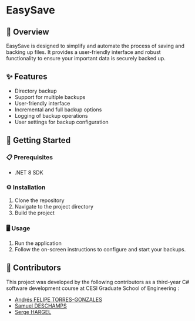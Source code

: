 # EasySave

## 📝 Overview
EasySave is designed to simplify and automate the process of saving and backing up files. It provides a user-friendly interface and robust functionality to ensure your important data is securely backed up.

## ✨ Features
- Directory backup
- Support for multiple backups
- User-friendly interface
- Incremental and full backup options
- Logging of backup operations
- User settings for backup configuration

## 🚀 Getting Started
### 📋 Prerequisites
- .NET 8 SDK

### ⚙️ Installation
1. Clone the repository
2. Navigate to the project directory
3. Build the project

### 🖥️ Usage
1. Run the application
2. Follow the on-screen instructions to configure and start your backups.

## 🤝 Contributors
This project was developed by the following contributors as a third-year C# software development course at CESI Graduate School of Engineering :
- [Andrés FELIPE TORRES-GONZALES](https://github.com/Andres98200)
- [Samuel DESCHAMPS](https://github.com/Sunslihgt)
- [Serge HARGEL](https://github.com/Sharghel)

